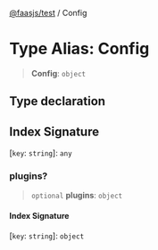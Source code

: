 [@faasjs/test](../README.md) / Config

# Type Alias: Config

> **Config**: `object`

## Type declaration

## Index Signature

 \[`key`: `string`\]: `any`

### plugins?

> `optional` **plugins**: `object`

#### Index Signature

 \[`key`: `string`\]: `object`
